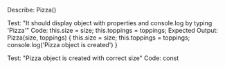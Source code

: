 Describe: Pizza()

Test: "It should display object with properties and console.log by typing 'Pizza'"
Code: 
this.size = size;
this.toppings = toppings;
Expected Output: Pizza(size, toppings) {
  this.size = size;
  this.toppings = toppings;
  console.log('Pizza object is created')
}

Test: "Pizza object is created with correct size"
Code: 
const 
